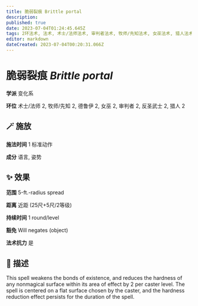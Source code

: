 ```yaml
---
title: 脆弱裂痕 Brittle portal
description: 
published: true
date: 2023-07-04T01:24:45.645Z
tags: 2环法术, 法术, 术士/法师法术, 审判者法术, 牧师/先知法术, 女巫法术, 猎人法术, 德鲁伊法术, 变化系, 反圣武士法术
editor: markdown
dateCreated: 2023-07-04T00:20:31.066Z
---
```


# **脆弱裂痕** *Brittle portal*

**学派** 变化系 

**环位** 术士/法师 2, 牧师/先知 2, 德鲁伊 2, 女巫 2, 审判者 2, 反圣武士 2, 猎人 2

## 🪄 施放

**施法时间** 1 标准动作

**成分** 语言, 姿势

## ✨ 效果  

**范围** 5-ft.-radius spread

**距离** 近距 (25尺+5尺/2等级)  

**持续时间** 1 round/level 

**豁免** Will negates (object)

**法术抗力** 是

## 📖 描述

This spell weakens the bonds of existence, and reduces the hardness of any nonmagical surface within its area of effect by 2 per caster level. The spell is centered on a flat surface chosen by the caster, and the hardness reduction effect persists for the duration of the spell.
    